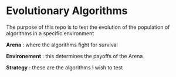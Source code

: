 
# Evolutionary Algorithms

The purpose of this repo is to test the evolution of the population of algorithms in a specific environment

**Arena** : where the algorithms fight for survival

**Environement** : this determines the payoffs of the Arena

**Strategy** : these are the algorithms I wish to test
